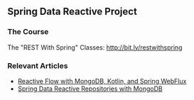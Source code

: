 ## Spring Data Reactive Project

### The Course
The "REST With Spring" Classes: http://bit.ly/restwithspring

### Relevant Articles
- [Reactive Flow with MongoDB, Kotlin, and Spring WebFlux](http://www.baeldung.com/kotlin-mongodb-spring-webflux)
- [Spring Data Reactive Repositories with MongoDB](http://www.baeldung.com/spring-data-mongodb-reactive)

